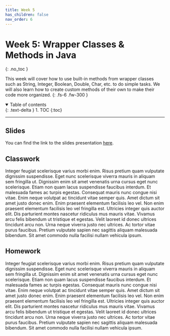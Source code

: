 ```yaml
---
title: Week 5
has_children: false
nav_order: 6
---
```


# Week 5: Wrapper Classes & Methods in Java
{: .no_toc }

This week will cover how to use built-in methods from wrapper classes such as String, Integer, Boolean, Double, Char, etc. to do simple tasks. We will also learn how to create custom methods of their own to make their code more organized.
{: .fs-6 .fw-300 }

<details open markdown="block">
  <summary>
    Table of contents
  </summary>
  {: .text-delta }
1. TOC
{:toc}
</details>

---

## Slides

You can find the link to the slides presentation [here](https://docs.google.com/presentation/d/1Zg75s2s2wf5aRPZE-sWdrHaMEqsnlbHAnkhJAbrI1UM/edit?usp=sharing).

## Classwork

Integer feugiat scelerisque varius morbi enim. Risus pretium quam vulputate dignissim suspendisse. Eget nunc scelerisque viverra mauris in aliquam sem fringilla ut. Dignissim enim sit amet venenatis urna cursus eget nunc scelerisque. Etiam non quam lacus suspendisse faucibus interdum. Et malesuada fames ac turpis egestas. Consequat mauris nunc congue nisi vitae. Enim neque volutpat ac tincidunt vitae semper quis. Amet dictum sit amet justo donec enim. Enim praesent elementum facilisis leo vel. Non enim praesent elementum facilisis leo vel fringilla est. Ultricies integer quis auctor elit. Dis parturient montes nascetur ridiculus mus mauris vitae. Vivamus arcu felis bibendum ut tristique et egestas. Velit laoreet id donec ultrices tincidunt arcu non. Urna neque viverra justo nec ultrices. Ac tortor vitae purus faucibus. Pretium vulputate sapien nec sagittis aliquam malesuada bibendum. Sit amet commodo nulla facilisi nullam vehicula ipsum.

## Homework

Integer feugiat scelerisque varius morbi enim. Risus pretium quam vulputate dignissim suspendisse. Eget nunc scelerisque viverra mauris in aliquam sem fringilla ut. Dignissim enim sit amet venenatis urna cursus eget nunc scelerisque. Etiam non quam lacus suspendisse faucibus interdum. Et malesuada fames ac turpis egestas. Consequat mauris nunc congue nisi vitae. Enim neque volutpat ac tincidunt vitae semper quis. Amet dictum sit amet justo donec enim. Enim praesent elementum facilisis leo vel. Non enim praesent elementum facilisis leo vel fringilla est. Ultricies integer quis auctor elit. Dis parturient montes nascetur ridiculus mus mauris vitae. Vivamus arcu felis bibendum ut tristique et egestas. Velit laoreet id donec ultrices tincidunt arcu non. Urna neque viverra justo nec ultrices. Ac tortor vitae purus faucibus. Pretium vulputate sapien nec sagittis aliquam malesuada bibendum. Sit amet commodo nulla facilisi nullam vehicula ipsum.